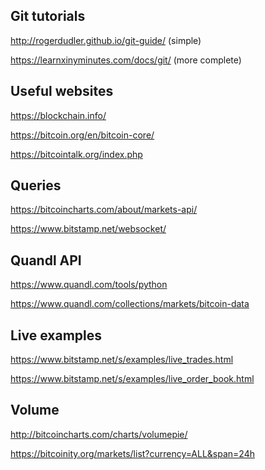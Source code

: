 ## Git tutorials
http://rogerdudler.github.io/git-guide/ (simple)

https://learnxinyminutes.com/docs/git/ (more complete)

## Useful websites
https://blockchain.info/

https://bitcoin.org/en/bitcoin-core/

https://bitcointalk.org/index.php

## Queries
https://bitcoincharts.com/about/markets-api/

https://www.bitstamp.net/websocket/

## Quandl API
https://www.quandl.com/tools/python

https://www.quandl.com/collections/markets/bitcoin-data

## Live examples
https://www.bitstamp.net/s/examples/live_trades.html

https://www.bitstamp.net/s/examples/live_order_book.html


## Volume
http://bitcoincharts.com/charts/volumepie/

https://bitcoinity.org/markets/list?currency=ALL&span=24h
